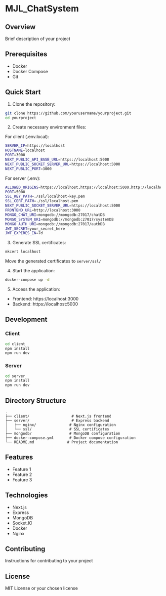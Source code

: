 # MJL_ChatSystem

## Overview
Brief description of your project

## Prerequisites
- Docker
- Docker Compose
- Git

## Quick Start

1. Clone the repository:
```bash
git clone https://github.com/yourusername/yourproject.git
cd yourproject
```

2. Create necessary environment files:

For client (.env.local):
```bash
SERVER_IP=https://localhost
HOSTNAME=localhost
PORT=3000
NEXT_PUBLIC_API_BASE_URL=https://localhost:5000
NEXT_PUBLIC_SOCKET_SERVER_URL=https://localhost:5000
NEXT_PUBLIC_PORT=3000
```

For server (.env):
```bash
ALLOWED_ORIGINS=https://localhost,https://localhost:5000,http://localhost:3000
PORT=5000
SSL_KEY_PATH=./ssl/localhost-key.pem
SSL_CERT_PATH=./ssl/localhost.pem
NEXT_PUBLIC_SOCKET_SERVER_URL=https://localhost:5000
FRONTEND_URL=http://localhost:3000
MONGO_CHAT_URI=mongodb://mongodb:27017/chatDB
MONGO_SYSTEM_URI=mongodb://mongodb:27017/systemDB
MONGO_AUTH_URI=mongodb://mongodb:27017/authDB
JWT_SECRET=your_secret_here
JWT_EXPIRES_IN=7d
```

3. Generate SSL certificates:
```bash
mkcert localhost
```
Move the generated certificates to `server/ssl/`

4. Start the application:
```bash
docker-compose up -d
```

5. Access the application:
- Frontend: https://localhost:3000
- Backend: https://localhost:5000

## Development

### Client
```bash
cd client
npm install
npm run dev
```

### Server
```bash
cd server
npm install
npm run dev
```

## Directory Structure
```
.
├── client/                   # Next.js frontend
├── server/                   # Express backend
│   ├── nginx/               # Nginx configuration
│   └── ssl/                 # SSL certificates
├── mongodb/                 # MongoDB configuration
├── docker-compose.yml       # Docker compose configuration
└── README.md               # Project documentation
```

## Features
- Feature 1
- Feature 2
- Feature 3

## Technologies
- Next.js
- Express
- MongoDB
- Socket.IO
- Docker
- Nginx

## Contributing
Instructions for contributing to your project

## License
MIT License or your chosen license
